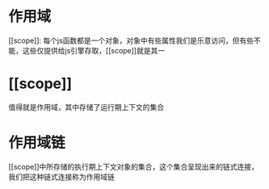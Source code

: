 # 作用域
[[scope]]: 每个js函数都是一个对象，对象中有些属性我们是乐意访问，但有些不能，这些仅提供给js引擎存取，[[scope]]就是其一

# [[scope]]
值得就是作用域，其中存储了运行期上下文的集合

# 作用域链
[[scope]]中所存储的执行期上下文对象的集合，这个集合呈现出来的链式连接，我们把这种链式连接称为作用域链